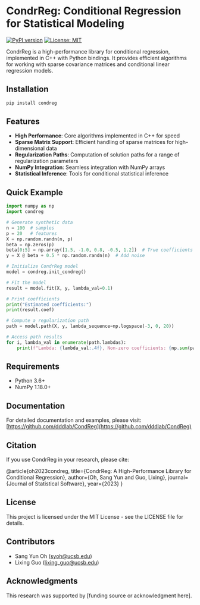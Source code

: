 # CondrReg: Conditional Regression for Statistical Modeling

[![PyPI version](https://badge.fury.io/py/condreg.svg)](https://badge.fury.io/py/condreg)
[![License: MIT](https://img.shields.io/badge/License-MIT-yellow.svg)](https://opensource.org/licenses/MIT)

CondrReg is a high-performance library for conditional regression, implemented in C++ with Python bindings. It provides efficient algorithms for working with sparse covariance matrices and conditional linear regression models.

## Installation

```bash
pip install condreg
```

## Features

- **High Performance**: Core algorithms implemented in C++ for speed
- **Sparse Matrix Support**: Efficient handling of sparse matrices for high-dimensional data
- **Regularization Paths**: Computation of solution paths for a range of regularization parameters
- **NumPy Integration**: Seamless integration with NumPy arrays
- **Statistical Inference**: Tools for conditional statistical inference

## Quick Example

```python
import numpy as np
import condreg

# Generate synthetic data
n = 100  # samples
p = 20   # features
X = np.random.randn(n, p)
beta = np.zeros(p)
beta[0:5] = np.array([1.5, -1.0, 0.8, -0.5, 1.2])  # True coefficients
y = X @ beta + 0.5 * np.random.randn(n)  # Add noise

# Initialize CondrReg model
model = condreg.init_condreg()

# Fit the model
result = model.fit(X, y, lambda_val=0.1)

# Print coefficients
print("Estimated coefficients:")
print(result.coef)

# Compute a regularization path
path = model.path(X, y, lambda_sequence=np.logspace(-3, 0, 20))

# Access path results
for i, lambda_val in enumerate(path.lambdas):
    print(f"Lambda: {lambda_val:.4f}, Non-zero coefficients: {np.sum(path.coefs[i] != 0)}")
```

## Requirements

- Python 3.6+
- NumPy 1.18.0+

## Documentation

For detailed documentation and examples, please visit:
[https://github.com/dddlab/CondReg](https://github.com/dddlab/CondReg)

## Citation

If you use CondrReg in your research, please cite:

@article{oh2023condreg,
  title={CondrReg: A High-Performance Library for Conditional Regression},
  author={Oh, Sang Yun and Guo, Lixing},
  journal={Journal of Statistical Software},
  year={2023}
}

## License

This project is licensed under the MIT License - see the LICENSE file for details.

## Contributors

- Sang Yun Oh (syoh@ucsb.edu)
- Lixing Guo (lixing_guo@ucsb.edu)

## Acknowledgments

This research was supported by [funding source or acknowledgment here].